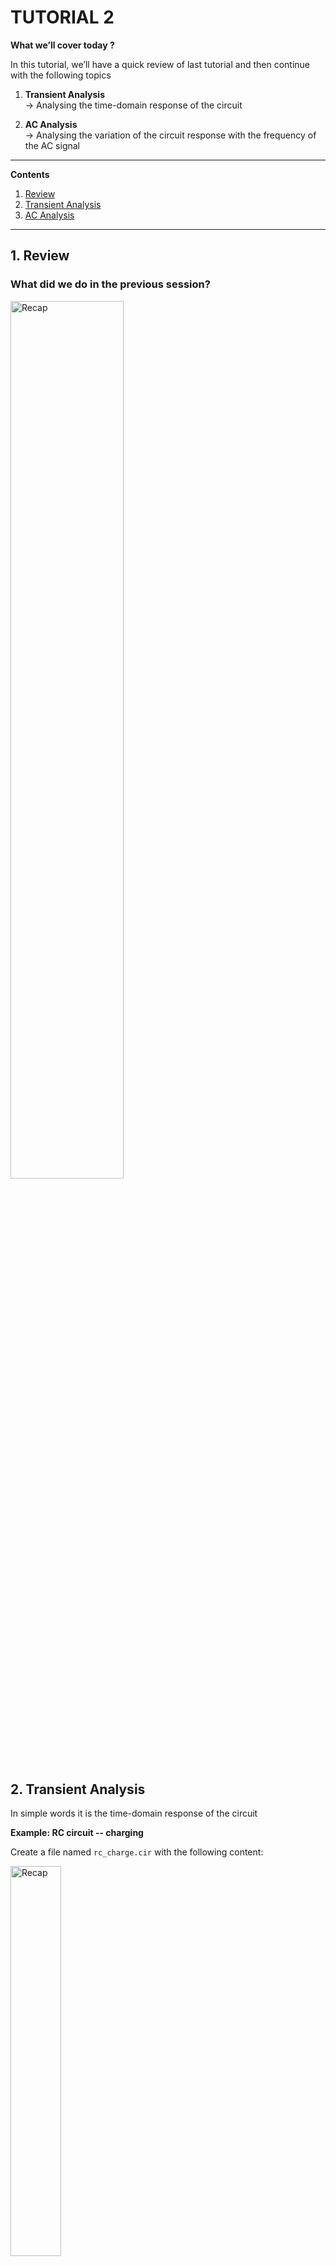 # TUTORIAL 2

**What we’ll cover today ?**  

In this tutorial, we’ll have a quick review of last tutorial and then continue with the following topics  

1. **Transient Analysis**  
   → Analysing the time-domain response of the circuit   

2. **AC Analysis**  
   → Analysing the variation of the circuit response with the frequency of the AC signal

---

**Contents**

1. [Review](#1-review)
2. [Transient Analysis](#2-transient-analysis)
3. [AC Analysis](#3-ac-analysis)
---

## 1. Review
<h3>What did we do in the previous session?</h3>
<img src="./recap.png" alt="Recap" width="60%"/>


## 2. Transient Analysis
In simple words it is the time-domain response of the circuit

**Example: RC circuit -- charging**

Create a file named `rc_charge.cir` with the following content:

<img src="./rc_charge.png" alt="Recap" width="40%"/>

```spice
*RC circuit charging time response

V1 in 0 PULSE(0 5 0 1ns 1ns 1 2)
R1 in out 1k
C1 out 0 1u

.control
  tran 0.01ms 10ms
  plot v(in) v(out)
.endc

.end
```


* `V1 in 0 PULSE(0 5 0 1ns 1ns 1 2)` defines a unit step signal between node `in` and ground (`0`).
* `R1` and `C1` form a simple RC circuit.
* `tran` tells Ngspice to do the transient analysis
* `.end` marks the end of the file.
* the voltage across the capacitor saturates at 5V after 4-5 τ
  
**Running the Simulation**

Save the file and run:

```bash
ngspice rc_charge.cir
```
---

**Example: RC circuit -- discharging**

<h3>Create a file named `rc_discharge.cir` with the following content:<h3>

<img src="./rc_discharge.png" alt="Recap" width="60%"/>

```spice
* RC Discharge with Initial Condition

R1 out 0 10k
C1 out 0 100u IC=5

.control
tran 0.1ms 5s uic
plot v(out)
.endc

.end
```


* `V1 in 0 DC 10` defines a 10 V DC source between node `in` and ground (`0`).
* `R1` and `C1` form a simple RC circuit.
* `op` tells Ngspice to compute the operating point.
* `.end` marks the end of the file.
* `C1 out 0 100u IC=5` sets the initial capacitor voltage to 5 V.
* `uic` tells Ngspice to skip operating point calculation and start using the given initial condition.
  
**Running the Simulation**

Save the file and run:

```bash
ngspice halfwave_rectifier.cir
```
---

**Example: Half-wave rectifier**

Create a file named `halfwave_rectifier.cir` with the following content:

<img src="./diode.png" alt="Recap" width="60%"/>

```spice
*Half Wave Rectifier Simulation with sinusoid input

V1 in 0 SIN(0 5 1) ; SIN(offset Amplitude Frequency)

D1 in out DI_1N4007
R1 out 0 5k

.include 1N4007.mod

.tran 0.001s 5s
.control
run
plot v(in) v(out)
.endc

.end
```


* `V1 in 0 SIN(0 5 1)` defines a Sinusoidal AC source between node `in` and ground (`0`) with `0` offset, `5 units` Amplitude and Frequency as `1Hz`.
* resistor `R1` is used to limit the current through diode. 
* `.tran 0.001s 5s` tells Ngspice to run transient analysis with step size `0.001s` and run time of `5s`.
* `plot v(in) v(out)` tells ngspice to plots voltage of nodes named `in` and `out`.
* `.end` marks the end of the file.

**Running the Simulation**

Save the file and run:

```bash
ngspice halfwave_rectfier.cir
```

**Example: Inverter using BJT**

Create a file named `inverter.cir` with the following content:


```spice
* Inverter Simulation using BC547

Vcc VCC 0 5V
Vin IN 0 PULSE(0 5 0 1n 1n 1u 2u)
Rb IN B 1k
Rc VCC C 500 
Q1 C B 0 bc547

.include bc547.mod

.control
tran 0.1u 10u
plot v(IN) v(C)
.endc

.end
```


* `Vin IN 0 PULSE(0 5 0 1n 1n 1u 2u)` defines 0 V → 5 V pulse, 0 s delay, 1 ns rise time, 1 ns fall time, 1 µs ON time, and 2 µs total period.
* `.tran 0.1u 10u` tells Ngspice to run transient analysis with step size `0.1u` and run time of `10u`.
* `plot v(IN) v(C)` tells ngspice to plots voltage of nodes named `IN` and `C`.
* `.end` marks the end of the file.

**Running the Simulation**

Save the file and run:

```bash
ngspice inverter.cir
```

---

## 3. AC Analysis

### What is AC Analysis?
AC analysis studies how a circuit responds to **sinusoidal signals** of varying frequency.  
It determines how **amplitude** and **phase** of the output voltage or current vary with frequency.
- The circuit is excited with a **1 V (or user-defined)** AC source.
- Ngspice solves for steady-state **phasor voltages and currents** at each frequency.

**Example: low-pass filter**

Create a file named `lowpass_filters.cir` with the following content:

<img src="./low_pass.png" alt="Recap" width="60%"/>

```spice
* RC Low-Pass Filter

Vin in 0 AC 1 SIN(0 1 1k)    
R1 in out 1k                 
C1 out 0 0.1uF               

.control
  ac dec 100 10 1Meg
  plot  V(out)
.endc

.end
```

* `Vin in 0 AC 1 SIN(0 1 1k)` defines a Sinusoidal AC source between node `in` and ground (`0`) with `0` offset, `1 units` Amplitude and Frequency as `1kHz`.
* `ac dec 100 10 1Meg` tells Ngspice to run AC analysis with 100 points per decade, sweeping the frequency logarithmically from 10 Hz to 1 MHz.
* `plot 'V(out)` tells ngspice to plots voltage of node named `out`.
* `.end` marks the end of the file.

**Running the Simulation**

Save the file and run:

```bash
ngspice lowpass_filter.cir
```
**Example: high-pass filter**

Create a file named `highpass_filters.cir` with the following content:

<img src="./high_pass.png" alt="Recap" width="60%"/>

```spice
* RC High-Pass Filter

Vin in 0 AC 1 SIN(0 1 1k)    
R1 out 0 1k                 
C1 in out 0.1uF               

.control
  ac dec 100 10 1Meg
  plot V(out)
.endc

.end
```


* `Vin in 0 AC 1 SIN(0 1 1k)` defines a Sinusoidal AC source between node `in` and ground (`0`) with `0` offset, `1 units` Amplitude and Frequency as `1kHz`.
* `ac dec 100 10 1Meg` tells Ngspice to run AC analysis with 100 points per decade, sweeping the frequency logarithmically from 10 Hz to 1 MHz.
* `plot 'V(out)` tells ngspice to plots voltage of node named `out`.
* `.end` marks the end of the file.

**Running the Simulation**

Save the file and run:

```bash
ngspice highpass_filter.cir
```



